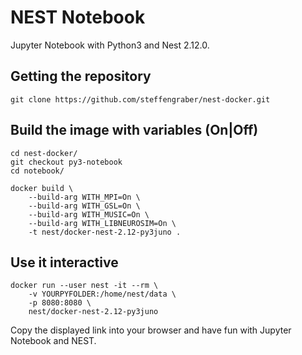 # NEST Notebook

Jupyter Notebook with Python3 and Nest 2.12.0.


## Getting the repository

    git clone https://github.com/steffengraber/nest-docker.git


## Build the image with variables (On|Off)

    cd nest-docker/
    git checkout py3-notebook 
    cd notebook/
       
    docker build \
        --build-arg WITH_MPI=On \
        --build-arg WITH_GSL=On \
        --build-arg WITH_MUSIC=On \
        --build-arg WITH_LIBNEUROSIM=On \
        -t nest/docker-nest-2.12-py3juno .
  
## Use it interactive
    
    docker run --user nest -it --rm \
        -v YOURPYFOLDER:/home/nest/data \
        -p 8080:8080 \
        nest/docker-nest-2.12-py3juno

Copy the displayed link into your browser and have fun with Jupyter Notebook 
and NEST.
